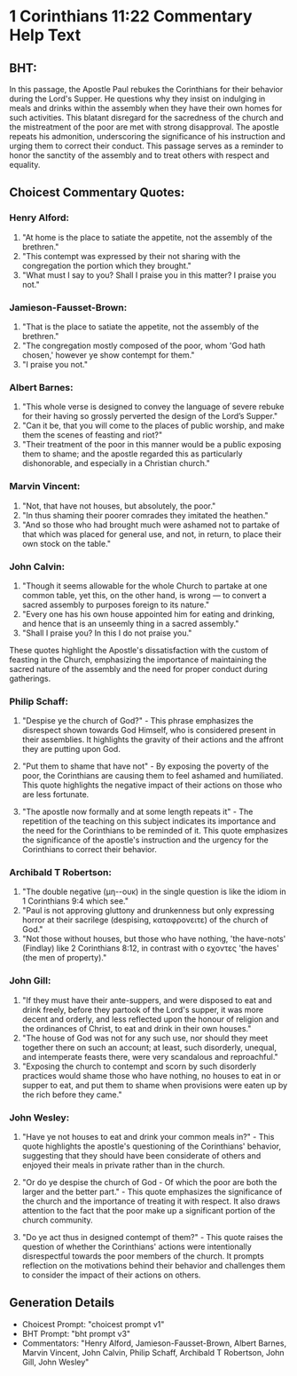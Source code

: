 # 1 Corinthians 11:22 Commentary Help Text

## BHT:
In this passage, the Apostle Paul rebukes the Corinthians for their behavior during the Lord's Supper. He questions why they insist on indulging in meals and drinks within the assembly when they have their own homes for such activities. This blatant disregard for the sacredness of the church and the mistreatment of the poor are met with strong disapproval. The apostle repeats his admonition, underscoring the significance of his instruction and urging them to correct their conduct. This passage serves as a reminder to honor the sanctity of the assembly and to treat others with respect and equality.

## Choicest Commentary Quotes:
### Henry Alford:
1. "At home is the place to satiate the appetite, not the assembly of the brethren."
2. "This contempt was expressed by their not sharing with the congregation the portion which they brought."
3. "What must I say to you? Shall I praise you in this matter? I praise you not."

### Jamieson-Fausset-Brown:
1. "That is the place to satiate the appetite, not the assembly of the brethren."
2. "The congregation mostly composed of the poor, whom 'God hath chosen,' however ye show contempt for them."
3. "I praise you not."

### Albert Barnes:
1. "This whole verse is designed to convey the language of severe rebuke for their having so grossly perverted the design of the Lord’s Supper."
2. "Can it be, that you will come to the places of public worship, and make them the scenes of feasting and riot?"
3. "Their treatment of the poor in this manner would be a public exposing them to shame; and the apostle regarded this as particularly dishonorable, and especially in a Christian church."

### Marvin Vincent:
1. "Not, that have not houses, but absolutely, the poor."
2. "In thus shaming their poorer comrades they imitated the heathen."
3. "And so those who had brought much were ashamed not to partake of that which was placed for general use, and not, in return, to place their own stock on the table."

### John Calvin:
1. "Though it seems allowable for the whole Church to partake at one common table, yet this, on the other hand, is wrong — to convert a sacred assembly to purposes foreign to its nature."
2. "Every one has his own house appointed him for eating and drinking, and hence that is an unseemly thing in a sacred assembly."
3. "Shall I praise you? In this I do not praise you."

These quotes highlight the Apostle's dissatisfaction with the custom of feasting in the Church, emphasizing the importance of maintaining the sacred nature of the assembly and the need for proper conduct during gatherings.

### Philip Schaff:
1. "Despise ye the church of God?" - This phrase emphasizes the disrespect shown towards God Himself, who is considered present in their assemblies. It highlights the gravity of their actions and the affront they are putting upon God. 

2. "Put them to shame that have not" - By exposing the poverty of the poor, the Corinthians are causing them to feel ashamed and humiliated. This quote highlights the negative impact of their actions on those who are less fortunate. 

3. "The apostle now formally and at some length repeats it" - The repetition of the teaching on this subject indicates its importance and the need for the Corinthians to be reminded of it. This quote emphasizes the significance of the apostle's instruction and the urgency for the Corinthians to correct their behavior.

### Archibald T Robertson:
1. "The double negative (μη--ουκ) in the single question is like the idiom in 1 Corinthians 9:4 which see."
2. "Paul is not approving gluttony and drunkenness but only expressing horror at their sacrilege (despising, καταφρονειτε) of the church of God."
3. "Not those without houses, but those who have nothing, 'the have-nots' (Findlay) like 2 Corinthians 8:12, in contrast with ο εχοντες 'the haves' (the men of property)."

### John Gill:
1. "If they must have their ante-suppers, and were disposed to eat and drink freely, before they partook of the Lord's supper, it was more decent and orderly, and less reflected upon the honour of religion and the ordinances of Christ, to eat and drink in their own houses."
2. "The house of God was not for any such use, nor should they meet together there on such an account; at least, such disorderly, unequal, and intemperate feasts there, were very scandalous and reproachful."
3. "Exposing the church to contempt and scorn by such disorderly practices would shame those who have nothing, no houses to eat in or supper to eat, and put them to shame when provisions were eaten up by the rich before they came."

### John Wesley:
1. "Have ye not houses to eat and drink your common meals in?" - This quote highlights the apostle's questioning of the Corinthians' behavior, suggesting that they should have been considerate of others and enjoyed their meals in private rather than in the church.

2. "Or do ye despise the church of God - Of which the poor are both the larger and the better part." - This quote emphasizes the significance of the church and the importance of treating it with respect. It also draws attention to the fact that the poor make up a significant portion of the church community.

3. "Do ye act thus in designed contempt of them?" - This quote raises the question of whether the Corinthians' actions were intentionally disrespectful towards the poor members of the church. It prompts reflection on the motivations behind their behavior and challenges them to consider the impact of their actions on others.


## Generation Details
- Choicest Prompt: "choicest prompt v1"
- BHT Prompt: "bht prompt v3"
- Commentators: "Henry Alford, Jamieson-Fausset-Brown, Albert Barnes, Marvin Vincent, John Calvin, Philip Schaff, Archibald T Robertson, John Gill, John Wesley"
